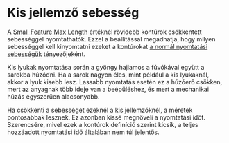 # Kis jellemző sebesség

A [Small Feature Max Length](small_feature_max_length.md) értéknél rövidebb kontúrok csökkentett sebességgel nyomtathatók. Ezzel a beállítással megadhatja, hogy milyen sebességgel kell kinyomtatni ezeket a kontúrokat [a normál nyomtatási sebességük](../speed/speed_wall.md) tényezőjeként.

Kis lyukak nyomtatása során a gyöngy hajlamos a fúvókával együtt a sarokba húzódni. Ha a sarok nagyon éles, mint például a kis lyukaknál, akkor a lyuk kisebb lesz. Lassabb nyomtatás esetén ez a húzóerő csökken, mert az anyagnak több ideje van a beépüléshez, és mert a mechanikai húzás egyszerűen alacsonyabb.

Ha csökkenti a sebességet ezeknél a kis jellemzőknél, a méretek pontosabbak lesznek. Ez azonban kissé megnöveli a nyomtatási időt. Szerencsére, mivel ezek a kontúrok definíció szerint kicsik, a teljes hozzáadott nyomtatási idő általában nem túl jelentős.
